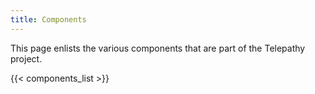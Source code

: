 ```yaml
---
title: Components
---
```


This page enlists the various components that are part of the Telepathy project.

{{< components_list >}}

